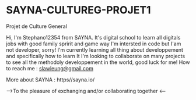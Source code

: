 # SAYNA-CULTUREG-PROJET1
Projet de Culture General 

Hi, I'm Stephano12354 from SAYNA. It's digital school to learn all digitals jobs with good family spririt and game way
I'm intersted in code but I'am not developer, sorry!
I'm currently learning all thing about developpement and specifically how to learn It
I'm looking to collaborate on many projects to see all the methodoly developpement in the world, good luck for me!
How to reach me : slawleung@gmail.com

More about SAYNA : https//sayna.io/

-->To the pleasure of exchanging and/or collaborating together <--
